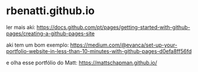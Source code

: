 # rbenatti.github.io


ler mais aki:
https://docs.github.com/pt/pages/getting-started-with-github-pages/creating-a-github-pages-site

aki tem um bom exemplo:
https://medium.com/@evanca/set-up-your-portfolio-website-in-less-than-10-minutes-with-github-pages-d0efa8ff56fd

e olha esse portfólio do Matt:
https://mattschapman.github.io/

